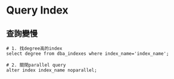 # Query Index

## 查詢變慢

```
# 1. 找degree高的index
select degree from dba_indexes where index_name='index_name';

# 2. 關閉parallel query
alter index index_name noparallel;


```
